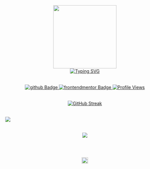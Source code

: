 <div id="header" align="center">
  <img src="https://user-images.githubusercontent.com/74038190/226127923-0e8b7792-7b3c-462b-951b-63c96ba1a5af.gif" width="200" />
</div>
<div id="type-writer" align="center">
<a href="https://git.io/typing-svg"><img src="https://readme-typing-svg.demolab.com?font=Montserrat&weight=500&size=25&duration=4000&pause=500&center=true&vCenter=true&width=550&lines=Hola 👋; Name's Achal 👾;I'm a web developer 👨‍💻" alt="Typing SVG" /></a>
</div>
<br><br>
<div id="badges" align="center">
  <a href="https://github.com/achal-00">
    <img src="https://img.shields.io/badge/Github-black?style=for-the-badge&logo=github&logoColor=white" alt="github Badge">
  </a>
  <a href="https://www.frontendmentor.io/profile/Achal-02">
    <img src="https://img.shields.io/badge/FEM-blue?style=for-the-badge&logo=frontendmentor&logoColor=white" alt="frontendmentor Badge">
  </a>
  <a href="#"><img src="https://komarev.com/ghpvc/?username=Achal-00&style=for-the-badge&color=brightgreen&base=1000" alt="Profile Views"></a>
</div>
<br><br>
<div id="streak-stats" align="center">
  <a href="https://git.io/streak-stats"><img src="https://streak-stats.demolab.com?user=Achal-00&theme=tokyonight&hide_border=true" alt="GitHub Streak" /></a>
</div>
<br><br>
<div id="activity-graph">
  <img src="https://github-readme-activity-graph.vercel.app/graph?username=Achal-00&bg_color=transparent&color=8080c0&line=00ffff&point=8080ff&area=true&hide_border=true" />
</div>
<br><br>
<div id="skills" align="center">
  <img src="https://skillicons.dev/icons?i=react,nodejs,express,mongodb,nextjs,vite,tailwind,js,html,css,redux,c,mysql,git,github" />
</div>

<br><br>
<div id="footer" align="center">
  <img src="https://camo.githubusercontent.com/9ed64b042a76b8a97016e877cbaee0d6df224a148034afef658d841cf0cd1791/68747470733a2f2f63756c746f667468657061727479706172726f742e636f6d2f706172726f74732f68642f6c6170746f705f706172726f742e676966" width="20" />
</div>

